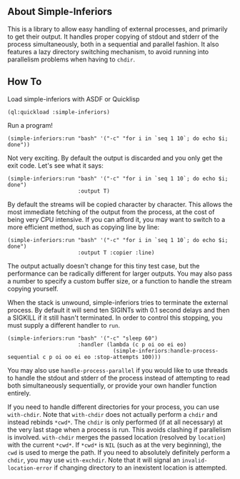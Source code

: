 ## About Simple-Inferiors
This is a library to allow easy handling of external processes, and primarily to get their output. It handles proper copying of stdout and stderr of the process simultaneously, both in a sequential and parallel fashion. It also features a lazy directory switching mechanism, to avoid running into parallelism problems when having to `chdir`.

## How To
Load simple-inferiors with ASDF or Quicklisp

    (ql:quickload :simple-inferiors)

Run a program!

    (simple-inferiors:run "bash" '("-c" "for i in `seq 1 10`; do echo $i; done"))

Not very exciting. By default the output is discarded and you only get the exit code. Let's see what it says:

    (simple-inferiors:run "bash" '("-c" "for i in `seq 1 10`; do echo $i; done")
                          :output T)

By default the streams will be copied character by character. This allows the most immediate fetching of the output from the process, at the cost of being very CPU intensive. If you can afford it, you may want to switch to a more efficient method, such as copying line by line:

    (simple-inferiors:run "bash" '("-c" "for i in `seq 1 10`; do echo $i; done")
                          :output T :copier :line)

The output actually doesn't change for this tiny test case, but the performance can be radically different for larger outputs. You may also pass a number to specify a custom buffer size, or a function to handle the stream copying yourself.

When the stack is unwound, simple-inferiors tries to terminate the external process. By default it will send ten SIGINTs with 0.1 second delays and then a SIGKILL if it still hasn't terminated. In order to control this stopping, you must supply a different handler to `run`.

    (simple-inferiors:run "bash" '("-c" "sleep 60") 
                          :handler (lambda (c p oi oo ei eo) 
                                     (simple-inferiors:handle-process-sequential c p oi oo ei eo :stop-attempts 100)))

You may also use `handle-process-parallel` if you would like to use threads to handle the stdout and stderr of the process instead of attempting to read both simultaneously sequentially, or provide your own handler function entirely.

If you need to handle different directories for your process, you can use `with-chdir`. Note that `with-chdir` does not actually perform a `chdir` and instead rebinds `*cwd*`. The `chdir` is only performed (if at all necessary) at the very last stage when a process is run. This avoids clashing if parallelism is involved. `with-chdir` merges the passed location (resolved by `location`) with the current `*cwd*`. If `*cwd*` is `NIL` (such as at the very beginning), the `cwd` is used to merge the path. If you need to absolutely definitely perform a `chdir`, you may use `with-exchdir`. Note that it will signal an `invalid-location-error` if changing directory to an inexistent location is attempted.
